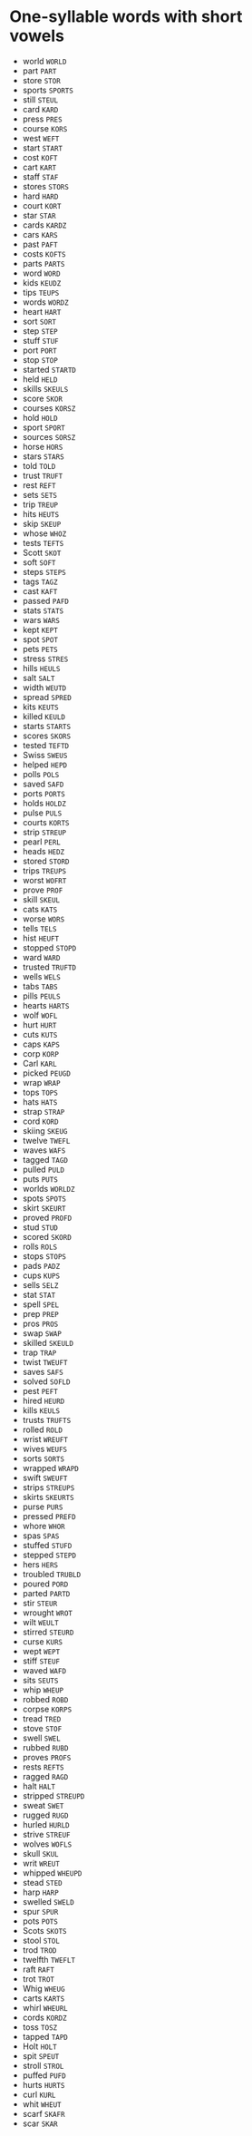 # One-syllable words with short vowels

* world `WORLD`
* part `PART`
* store `STOR`
* sports `SPORTS`
* still `STEUL`
* card `KARD`
* press `PRES`
* course `KORS`
* west `WEFT`
* start `START`
* cost `KOFT`
* cart `KART`
* staff `STAF`
* stores `STORS`
* hard `HARD`
* court `KORT`
* star `STAR`
* cards `KARDZ`
* cars `KARS`
* past `PAFT`
* costs `KOFTS`
* parts `PARTS`
* word `WORD`
* kids `KEUDZ`
* tips `TEUPS`
* words `WORDZ`
* heart `HART`
* sort `SORT`
* step `STEP`
* stuff `STUF`
* port `PORT`
* stop `STOP`
* started `STARTD`
* held `HELD`
* skills `SKEULS`
* score `SKOR`
* courses `KORSZ`
* hold `HOLD`
* sport `SPORT`
* sources `SORSZ`
* horse `HORS`
* stars `STARS`
* told `TOLD`
* trust `TRUFT`
* rest `REFT`
* sets `SETS`
* trip `TREUP`
* hits `HEUTS`
* skip `SKEUP`
* whose `WHOZ`
* tests `TEFTS`
* Scott `SKOT`
* soft `SOFT`
* steps `STEPS`
* tags `TAGZ`
* cast `KAFT`
* passed `PAFD`
* stats `STATS`
* wars `WARS`
* kept `KEPT`
* spot `SPOT`
* pets `PETS`
* stress `STRES`
* hills `HEULS`
* salt `SALT`
* width `WEUTD`
* spread `SPRED`
* kits `KEUTS`
* killed `KEULD`
* starts `STARTS`
* scores `SKORS`
* tested `TEFTD`
* Swiss `SWEUS`
* helped `HEPD`
* polls `POLS`
* saved `SAFD`
* ports `PORTS`
* holds `HOLDZ`
* pulse `PULS`
* courts `KORTS`
* strip `STREUP`
* pearl `PERL`
* heads `HEDZ`
* stored `STORD`
* trips `TREUPS`
* worst `WOFRT`
* prove `PROF`
* skill `SKEUL`
* cats `KATS`
* worse `WORS`
* tells `TELS`
* hist `HEUFT`
* stopped `STOPD`
* ward `WARD`
* trusted `TRUFTD`
* wells `WELS`
* tabs `TABS`
* pills `PEULS`
* hearts `HARTS`
* wolf `WOFL`
* hurt `HURT`
* cuts `KUTS`
* caps `KAPS`
* corp `KORP`
* Carl `KARL`
* picked `PEUGD`
* wrap `WRAP`
* tops `TOPS`
* hats `HATS`
* strap `STRAP`
* cord `KORD`
* skiing `SKEUG`
* twelve `TWEFL`
* waves `WAFS`
* tagged `TAGD`
* pulled `PULD`
* puts `PUTS`
* worlds `WORLDZ`
* spots `SPOTS`
* skirt `SKEURT`
* proved `PROFD`
* stud `STUD`
* scored `SKORD`
* rolls `ROLS`
* stops `STOPS`
* pads `PADZ`
* cups `KUPS`
* sells `SELZ`
* stat `STAT`
* spell `SPEL`
* prep `PREP`
* pros `PROS`
* swap `SWAP`
* skilled `SKEULD`
* trap `TRAP`
* twist `TWEUFT`
* saves `SAFS`
* solved `SOFLD`
* pest `PEFT`
* hired `HEURD`
* kills `KEULS`
* trusts `TRUFTS`
* rolled `ROLD`
* wrist `WREUFT`
* wives `WEUFS`
* sorts `SORTS`
* wrapped `WRAPD`
* swift `SWEUFT`
* strips `STREUPS`
* skirts `SKEURTS`
* purse `PURS`
* pressed `PREFD`
* whore `WHOR`
* spas `SPAS`
* stuffed `STUFD`
* stepped `STEPD`
* hers `HERS`
* troubled `TRUBLD`
* poured `PORD`
* parted `PARTD`
* stir `STEUR`
* wrought `WROT`
* wilt `WEULT`
* stirred `STEURD`
* curse `KURS`
* wept `WEPT`
* stiff `STEUF`
* waved `WAFD`
* sits `SEUTS`
* whip `WHEUP`
* robbed `ROBD`
* corpse `KORPS`
* tread `TRED`
* stove `STOF`
* swell `SWEL`
* rubbed `RUBD`
* proves `PROFS`
* rests `REFTS`
* ragged `RAGD`
* halt `HALT`
* stripped `STREUPD`
* sweat `SWET`
* rugged `RUGD`
* hurled `HURLD`
* strive `STREUF`
* wolves `WOFLS`
* skull `SKUL`
* writ `WREUT`
* whipped `WHEUPD`
* stead `STED`
* harp `HARP`
* swelled `SWELD`
* spur `SPUR`
* pots `POTS`
* Scots `SKOTS`
* stool `STOL`
* trod `TROD`
* twelfth `TWEFLT`
* raft `RAFT`
* trot `TROT`
* Whig `WHEUG`
* carts `KARTS`
* whirl `WHEURL`
* cords `KORDZ`
* toss `TOSZ`
* tapped `TAPD`
* Holt `HOLT`
* spit `SPEUT`
* stroll `STROL`
* puffed `PUFD`
* hurts `HURTS`
* curl `KURL`
* whit `WHEUT`
* scarf `SKAFR`
* scar `SKAR`
